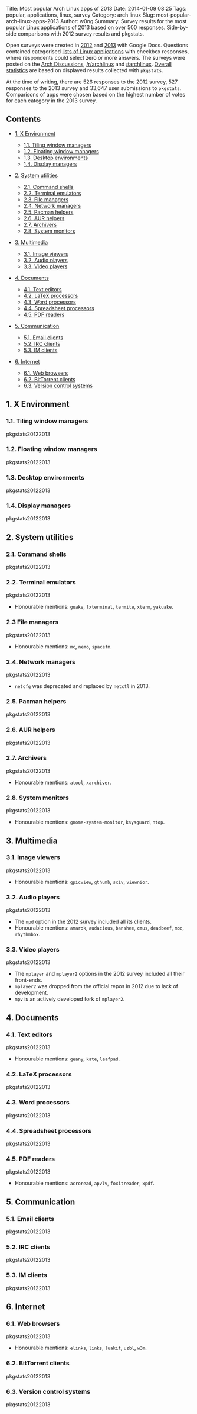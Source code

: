 Title: Most popular Arch Linux apps of 2013
Date: 2014-01-09 08:25
Tags: popular, applications, linux, survey
Category: arch linux
Slug: most-popular-arch-linux-apps-2013
Author: w0ng
Summary: Survey results for the most popular Linux applications of 2013 based on over 500 responses. Side-by-side comparisons with 2012 survey results and pkgstats.

Open surveys were created in [2012][lnf12] and [2013][lnf13] with Google Docs.
Questions contained categorised [lists of Linux applications][list] with
checkbox responses, where respondents could select zero or more answers. The
surveys were posted on the [Arch Discussions][lnf13], [/r/archlinux][reddit]
and [#archlinux][irc]. [Overall statistics][stats] are based on displayed
results collected with `pkgstats`. 

At the time of writing, there are 526 responses to the 2012 survey, 527
responses to the 2013 survey and 33,647 user submissions to `pkgstats`.
Comparisons of apps were chosen based on the highest number of votes for each
category in the 2013 survey.

## Contents

-   [1. X Environment](#x-environment)

    -   [1.1. Tiling window managers](#tiling-window-managers)
    -   [1.2. Floating window managers](#floating-window-managers)
    -   [1.3. Desktop environments](#desktop-environments)
    -   [1.4. Display managers](#display-managers)

-   [2. System utilities](#system-utilities)

    -   [2.1. Command shells](#command-shells)
    -   [2.2. Terminal emulators](#terminal-emulators)
    -   [2.3. File managers](#file-managers)
    -   [2.4. Network managers](#network-managers)
    -   [2.5. Pacman helpers](#pacman-helpers)
    -   [2.6. AUR helpers](#aur-helpers)
    -   [2.7. Archivers](#archivers)
    -   [2.8. System monitors](#system-monitors)

-   [3. Multimedia](#multimedia)

    -   [3.1. Image viewers](#image-viewers)
    -   [3.2. Audio players](#audio-players)
    -   [3.3. Video players](#video-players)

-   [4. Documents](#documents)
    -   [4.1. Text editors](#text-editors)
    -   [4.2. LaTeX processors](#latex-processors)
    -   [4.3. Word processors](#word-processors)
    -   [4.4. Spreadsheet processors](#spreadsheet-processors)
    -   [4.5. PDF readers](#pdf-readers)

-   [5. Communication](#communication)
    -   [5.1. Email clients](#email-clients)
    -   [5.2. IRC clients](#irc-clients)
    -   [5.3. IM clients](#im-clients)

-   [6. Internet](#internet)

    -   [6.1. Web browsers](#web-browsers)
    -   [6.2. BitTorrent clients](#bittorrent-clients)
    -   [6.3. Version control systems](#version-control-systems)

<a id="x-environment"></a>
## 1. X Environment

<a id="tiling-window-managers"></a>
### 1.1. Tiling window managers

<p></p>
<canvas id="tilingWM" width="700" height="300"></canvas>
<p class="legend"><span class="legend-red">pkgstats</span><span class="legend-green">2012</span><span class="legend-blue">2013</span></p>

<a id="floating-window-managers"></a>
### 1.2. Floating window managers

<p></p>
<canvas id="floatingWM" width="700" height="300"></canvas>
<p class="legend"><span class="legend-red">pkgstats</span><span class="legend-green">2012</span><span class="legend-blue">2013</span></p>

<a id="desktop-environments"></a>
### 1.3. Desktop environments

<p></p>
<canvas id="desktopEnv" width="700" height="300"></canvas>
<p class="legend"><span class="legend-red">pkgstats</span><span class="legend-green">2012</span><span class="legend-blue">2013</span></p>

<a id="display-managers"></a>
### 1.4. Display managers

<p></p>
<canvas id="displayMgr" width="700" height="300"></canvas>
<p class="legend"><span class="legend-red">pkgstats</span><span class="legend-green">2012</span><span class="legend-blue">2013</span></p>

<a id="system-utilities"></a>
## 2. System utilities

<a id="command-shells"></a>
### 2.1. Command shells

<p></p>
<canvas id="shell" width="700" height="300"></canvas>
<p class="legend"><span class="legend-red">pkgstats</span><span class="legend-green">2012</span><span class="legend-blue">2013</span></p>

<a id="terminal-emulators"></a>
### 2.2. Terminal emulators

<p></p>
<canvas id="term" width="700" height="300"></canvas>
<p class="legend"><span class="legend-red">pkgstats</span><span class="legend-green">2012</span><span class="legend-blue">2013</span></p>

-   Honourable mentions: `guake`, `lxterminal`, `termite`, `xterm`, `yakuake`.

<a id="file-managers"></a>
### 2.3 File managers

<p></p>
<canvas id="fileMgr" width="700" height="300"></canvas>
<p class="legend"><span class="legend-red">pkgstats</span><span class="legend-green">2012</span><span class="legend-blue">2013</span></p>

-   Honourable mentions: `mc`, `nemo`, `spacefm`.

<a id="network-managers"></a>
### 2.4. Network managers

<p></p>
<canvas id="netMgr" width="700" height="300"></canvas>
<p class="legend"><span class="legend-red">pkgstats</span><span class="legend-green">2012</span><span class="legend-blue">2013</span></p>

-   `netcfg` was deprecated and replaced by `netctl` in 2013.

<a id="pacman-helpers"></a>
### 2.5. Pacman helpers

<p></p>
<canvas id="pacman" width="700" height="300"></canvas>
<p class="legend"><span class="legend-red">pkgstats</span><span class="legend-green">2012</span><span class="legend-blue">2013</span></p>

<a id="aur-helpers"></a>
### 2.6. AUR helpers

<p></p>
<canvas id="aur" width="700" height="300"></canvas>
<p class="legend"><span class="legend-red">pkgstats</span><span class="legend-green">2012</span><span class="legend-blue">2013</span></p>

<a id="archivers"></a>
### 2.7. Archivers

<p></p>
<canvas id="archive" width="700" height="300"></canvas>
<p class="legend"><span class="legend-red">pkgstats</span><span class="legend-green">2012</span><span class="legend-blue">2013</span></p>

-   Honourable mentions: `atool`, `xarchiver`.

<a id="system-monitors"></a>
### 2.8. System monitors

<p></p>
<canvas id="monitor" width="700" height="300"></canvas>
<p class="legend"><span class="legend-red">pkgstats</span><span class="legend-green">2012</span><span class="legend-blue">2013</span></p>

-   Honourable mentions: `gnome-system-monitor`, `ksysguard`, `ntop`.

<a id="multimedia"></a>
## 3. Multimedia

<a id="image-viewers"></a>
### 3.1. Image viewers

<p></p>
<canvas id="image" width="700" height="300"></canvas>
<p class="legend"><span class="legend-red">pkgstats</span><span class="legend-green">2012</span><span class="legend-blue">2013</span></p>

-   Honourable mentions: `gpicview`, `gthumb`, `sxiv`, `viewnior`.

<a id="audio-players"></a>
### 3.2. Audio players

<p></p>
<canvas id="audio" width="700" height="300"></canvas>
<p class="legend"><span class="legend-red">pkgstats</span><span class="legend-green">2012</span><span class="legend-blue">2013</span></p>

-   The `mpd` option in the 2012 survey included all its clients.
-   Honourable mentions: `amarok`, `audacious`, `banshee`, `cmus`, `deadbeef`,
    `moc`, `rhythmbox`.

<a id="video-players"></a>
### 3.3. Video players

<p></p>
<canvas id="video" width="700" height="300"></canvas>
<p class="legend"><span class="legend-red">pkgstats</span><span class="legend-green">2012</span><span class="legend-blue">2013</span></p>

-   The `mplayer` and `mplayer2` options in the 2012 survey included all their
    front-ends.
-   `mplayer2` was dropped from the official repos in 2012 due to lack of
    development.
-   `mpv` is an actively developed fork of `mplayer2`.

<a id="documents"></a>
## 4. Documents

<a id="text-editors"></a>
### 4.1. Text editors

<p></p>
<canvas id="editor" width="700" height="300"></canvas>
<p class="legend"><span class="legend-red">pkgstats</span><span class="legend-green">2012</span><span class="legend-blue">2013</span></p>

-   Honourable mentions: `geany`, `kate`, `leafpad`.

<a id="latex-processors"></a>
### 4.2. LaTeX processors

<p></p>
<canvas id="latex" width="700" height="300"></canvas>
<p class="legend"><span class="legend-red">pkgstats</span><span class="legend-green">2012</span><span class="legend-blue">2013</span></p>

<a id="word-processors"></a>
### 4.3. Word processors

<p></p>
<canvas id="word" width="700" height="300"></canvas>
<p class="legend"><span class="legend-red">pkgstats</span><span class="legend-green">2012</span><span class="legend-blue">2013</span></p>

<a id="spreadsheet-processors"></a>
### 4.4. Spreadsheet processors

<p></p>
<canvas id="spreadsheet" width="700" height="300"></canvas>
<p class="legend"><span class="legend-red">pkgstats</span><span class="legend-green">2012</span><span class="legend-blue">2013</span></p>

<a id="pdf-readers"></a>
### 4.5. PDF readers

<p></p>
<canvas id="pdf" width="700" height="300"></canvas>
<p class="legend"><span class="legend-red">pkgstats</span><span class="legend-green">2012</span><span class="legend-blue">2013</span></p>

-   Honourable mentions: `acroread`, `apvlv`, `foxitreader`, `xpdf`.

<a id="communication"></a>
## 5. Communication

<a id="email-clients"></a>
### 5.1. Email clients

<p></p>
<canvas id="email" width="700" height="300"></canvas>
<p class="legend"><span class="legend-red">pkgstats</span><span class="legend-green">2012</span><span class="legend-blue">2013</span></p>

<a id="irc-clients"></a>
### 5.2. IRC clients

<p></p>
<canvas id="irc" width="700" height="300"></canvas>
<p class="legend"><span class="legend-red">pkgstats</span><span class="legend-green">2012</span><span class="legend-blue">2013</span></p>

<a id="im-clients"></a>
### 5.3. IM clients

<p></p>
<canvas id="im" width="700" height="300"></canvas>
<p class="legend"><span class="legend-red">pkgstats</span><span class="legend-green">2012</span><span class="legend-blue">2013</span></p>

<a id="internet"></a>
## 6. Internet 

<a id="web-browsers"></a>
### 6.1. Web browsers

<p></p>
<canvas id="web" width="700" height="300"></canvas>
<p class="legend"><span class="legend-red">pkgstats</span><span class="legend-green">2012</span><span class="legend-blue">2013</span></p>

-   Honourable mentions: `elinks`, `links`, `luakit`, `uzbl`, `w3m`.

<a id="bittorrent-clients"></a>
### 6.2. BitTorrent clients

<p></p>
<canvas id="bt" width="700" height="300"></canvas>
<p class="legend"><span class="legend-red">pkgstats</span><span class="legend-green">2012</span><span class="legend-blue">2013</span></p>

<a id="version-control-systems"></a>
### 6.3. Version control systems

<p></p>
<canvas id="vcs" width="700" height="300"></canvas>
<p class="legend"><span class="legend-red">pkgstats</span><span class="legend-green">2012</span><span class="legend-blue">2013</span></p>

[lnf12]: https://bbs.archlinux.org/viewtopic.php?id=138281
[lnf13]: https://bbs.archlinux.org/viewtopic.php?id=174764
[list]: https://wiki.archlinux.org/index.php/List_of_Applications
[reddit]: http://www.reddit.com/r/archlinux/comments/1u0qvt/survey_most_popular_archlinux_apps_2013/
[irc]: https://wiki.archlinux.org/index.php/IRC_Channel
[stats]: https://www.archlinux.de/?page=Statistics
